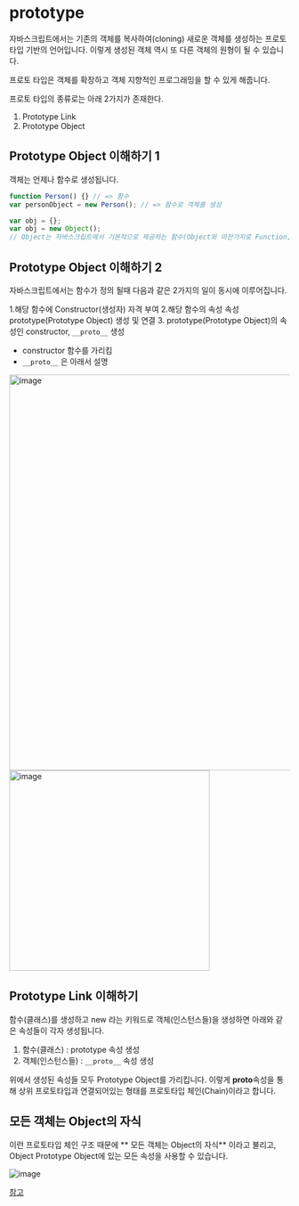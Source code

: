 # prototype

자바스크립트에서는 기존의 객체를 복사하여(cloning) 새로운 객체를 생성하는 프로토타입 기반의 언어입니다. 이렇게 생성된 객체 역시 또 다른 객체의 원형이 될 수 있습니다.

프로토 타입은 객체를 확장하고 객체 지향적인 프로그래밍을 할 수 있게 해줍니다.

프로토 타입의 종류로는 아래 2가지가 존재한다.

1. Prototype Link
2. Prototype Object

## Prototype Object 이해하기 1

객체는 언제나 함수로 생성됩니다.

```javascript
function Person() {} // => 함수
var personObject = new Person(); // => 함수로 객체를 생성

var obj = {};
var obj = new Object();
// Object는 자바스크립트에서 기본적으로 제공하는 함수(Object와 마찬가지로 Function, Array도 모두 함수로 정의되어 있음)
```

## Prototype Object 이해하기 2

자바스크립트에서는 함수가 정의 될때 다음과 같은 2가지의 일이 동시에 이루어집니다.

1.해당 함수에 Constructor(생성자) 자격 부여 2.해당 함수의 속성 속성 prototype(Prototype Object) 생성 및 연결 3. prototype(Prototype Object)의 속성인 constructor, `__proto__` 생성

- constructor 함수를 가리킴
- `__proto__` 은 아래서 설명

<img width="711" alt="image" src="https://user-images.githubusercontent.com/32887635/190853991-f93312f5-5777-4f6b-9a32-3225fb2d02d3.png">
<img width="360" alt="image" src="https://user-images.githubusercontent.com/32887635/190854004-d1f0fc62-9882-4e93-93d7-ef7c0aa640f6.png">

## Prototype Link 이해하기

함수(클래스)를 생성하고 new 라는 키워드로 객체(인스턴스들)을 생성하면 아래와 같은 속성들이 각자 생성됩니다.

1. 함수(클래스) : prototype 속성 생성
2. 객체(인스턴스들) : `__proto__` 속성 생성

위에서 생성된 속성들 모두 Prototype Object를 가리킵니다. 이렇게 **proto**속성을 통해 상위 프로토타입과 연결되어있는 형태를 프로토타입 체인(Chain)이라고 합니다.

## 모든 객체는 Object의 자식

이런 프로토타입 체인 구조 때문에 ** 모든 객체는 Object의 자식** 이라고 불리고, Object Prototype Object에 있는 모든 속성을 사용할 수 있습니다.

![image](https://user-images.githubusercontent.com/32887635/190854287-523d1bc3-c34d-4eab-83e0-d7343a9d4ba7.png)

[참고](https://medium.com/@bluesh55/javascript-prototype-%EC%9D%B4%ED%95%B4%ED%95%98%EA%B8%B0-f8e67c286b67)
